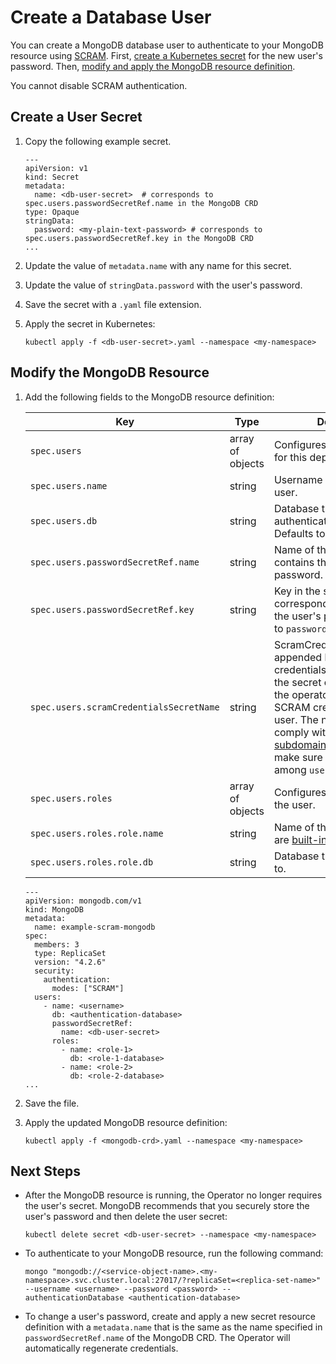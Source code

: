 # Create a Database User #

You can create a MongoDB database user to authenticate to your MongoDB resource using [SCRAM](https://docs.mongodb.com/manual/core/security-scram/). First, [create a Kubernetes secret](#create-a-user-secret) for the new user's password. Then, [modify and apply the MongoDB resource definition](#modify-the-mongodb-resource).

You cannot disable SCRAM authentication.

## Create a User Secret

1. Copy the following example secret.

     ```
     ---
     apiVersion: v1
     kind: Secret
     metadata:
       name: <db-user-secret>  # corresponds to spec.users.passwordSecretRef.name in the MongoDB CRD
     type: Opaque
     stringData:
       password: <my-plain-text-password> # corresponds to spec.users.passwordSecretRef.key in the MongoDB CRD
     ...
     ```
1. Update the value of `metadata.name` with any name for this secret.
1. Update the value of `stringData.password` with the user's password.
1. Save the secret with a `.yaml` file extension.
1. Apply the secret in Kubernetes:
   ```
   kubectl apply -f <db-user-secret>.yaml --namespace <my-namespace>
   ```

## Modify the MongoDB Resource

1. Add the following fields to the MongoDB resource definition:

   | Key | Type | Description | Required? |
   |----|----|----|----|
   | `spec.users` | array of objects | Configures database users for this deployment. | Yes |
   | `spec.users.name` | string | Username of the database user. | Yes |
   | `spec.users.db` | string | Database that the user authenticates against. Defaults to `admin`. | No |
   | `spec.users.passwordSecretRef.name` | string | Name of the secret that contains the user's plain text password. | Yes|
   | `spec.users.passwordSecretRef.key` | string| Key in the secret that corresponds to the value of the user's password. Defaults to `password`. | No |
   | `spec.users.scramCredentialsSecretName` | string| ScramCredentialsSecretName appended by string "scram-credentials" is the name of the secret object created by the operator for storing SCRAM credentials for the user. The name should comply with [DNS1123 subdomain](https://tools.ietf.org/html/rfc1123). Also, please make sure the name is unique among `users`.  | Yes |
   | `spec.users.roles` | array of objects | Configures roles assigned to the user. | Yes |
   | `spec.users.roles.role.name` | string | Name of the role. Valid values are [built-in roles](https://docs.mongodb.com/manual/reference/built-in-roles/#built-in-roles). | Yes |
   | `spec.users.roles.role.db` | string | Database that the role applies to. | Yes |

   ```
   ---
   apiVersion: mongodb.com/v1
   kind: MongoDB
   metadata:
     name: example-scram-mongodb
   spec:
     members: 3
     type: ReplicaSet
     version: "4.2.6"
     security:
       authentication:
         modes: ["SCRAM"]
     users:
       - name: <username>
         db: <authentication-database>
         passwordSecretRef:
           name: <db-user-secret>
         roles:
           - name: <role-1>
             db: <role-1-database>
           - name: <role-2>
             db: <role-2-database>
   ...
   ```
1. Save the file.
1. Apply the updated MongoDB resource definition:

   ```
   kubectl apply -f <mongodb-crd>.yaml --namespace <my-namespace>
   ```

## Next Steps

- After the MongoDB resource is running, the Operator no longer requires the user's secret. MongoDB recommends that you securely store the user's password and then delete the user secret:
  ```
  kubectl delete secret <db-user-secret> --namespace <my-namespace>
  ```

- To authenticate to your MongoDB resource, run the following command:
   ```
   mongo "mongodb://<service-object-name>.<my-namespace>.svc.cluster.local:27017/?replicaSet=<replica-set-name>" --username <username> --password <password> --authenticationDatabase <authentication-database>
   ```
- To change a user's password, create and apply a new secret resource definition with a `metadata.name` that is the same as the name specified in `passwordSecretRef.name` of the MongoDB CRD. The Operator will automatically regenerate credentials.
